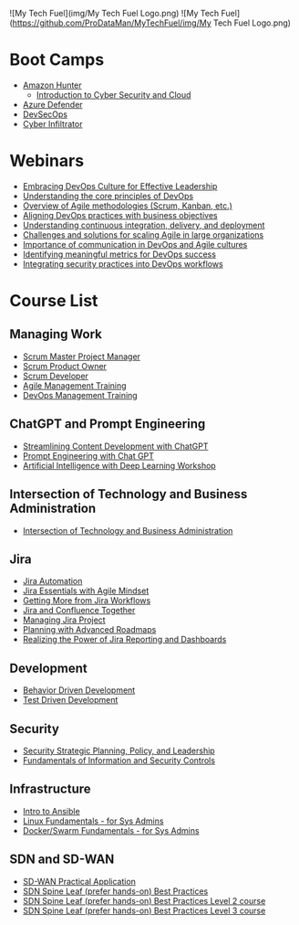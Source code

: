 ![My Tech Fuel](img/My Tech Fuel Logo.png)
![My Tech Fuel](https://github.com/ProDataMan/MyTechFuel/img/My Tech Fuel Logo.png)

# Boot Camps

- [Amazon Hunter](https://github.com/ProDataMan/Technical-Courses/blob/main/AmazonHunter.md)
  - [Introduction to Cyber Security and Cloud](https://github.com/ProDataMan/Technical-Courses/blob/main/Introduction%20to%20Cyber%20Security%20and%20Cloud.md)
- [Azure Defender](#)
- [DevSecOps](#)
- [Cyber Infiltrator](#)

# Webinars
- [Embracing DevOps Culture for Effective Leadership](https://github.com/ProDataMan/Technical-Courses/blob/main/Webinar-Embracing%20DevOps%20Culture%20for%20Effective%20Leadership.md)
- [Understanding the core principles of DevOps]()
- [Overview of Agile methodologies (Scrum, Kanban, etc.)]()
- [Aligning DevOps practices with business objectives]()
- [Understanding continuous integration, delivery, and deployment]()
- [Challenges and solutions for scaling Agile in large organizations]()
- [Importance of communication in DevOps and Agile cultures]()
- [Identifying meaningful metrics for DevOps success]()
- [Integrating security practices into DevOps workflows]()

# Course List

## Managing Work
- [Scrum Master Project Manager](https://github.com/ProDataMan/Technical-Courses/blob/main/Certified%20Scrum%20Master.md)
- [Scrum Product Owner](https://github.com/ProDataMan/Technical-Courses/blob/main/Certified%20Scrum%20Product%20Owner.md)
- [Scrum Developer](#)
- [Agile Management Training](https://github.com/ProDataMan/Technical-Courses/blob/main/Agile%20Management%20Training.md)
- [DevOps Management Training](https://github.com/ProDataMan/Technical-Courses/blob/main/DevOps%20Management%20Training.md)

## ChatGPT and Prompt Engineering
- [Streamlining Content Development with ChatGPT](https://github.com/ProDataMan/Technical-Courses/blob/main/Streamlining%20Content%20Development%20Workflow%20with%20ChatGPT.md)
- [Prompt Engineering with Chat GPT](https://github.com/ProDataMan/Technical-Courses/blob/main/Chat%20GPT%20prompt%20engineering.md)
- [Artificial Intelligence with Deep Learning Workshop](https://github.com/ProDataMan/Technical-Courses/blob/main/Artificial%20Intelligence%20with%20Deep%20Learning%20Workshop.md)
## Intersection of Technology and Business Administration
- [Intersection of Technology and Business Administration](https://github.com/ProDataMan/Technical-Courses/blob/main/Intersection%20of%20Technology%20and%20Business%20Administration.md)

## Jira
- [Jira Automation](https://github.com/ProDataMan/Technical-Courses/blob/main/Jira%20Automation.md)
- [Jira Essentials with Agile Mindset](https://github.com/ProDataMan/Technical-Courses/blob/main/Jira%20Essentials%20with%20Agile%20Mindset.md)
- [Getting More from Jira Workflows](https://github.com/ProDataMan/Technical-Courses/blob/main/Getting%20More%20from%20Jira%20Workflows.md)
- [Jira and Confluence Together](https://github.com/ProDataMan/Technical-Courses/blob/main/Jira%20and%20Confluence%20Together.md)
- [Managing Jira Project](https://github.com/ProDataMan/Technical-Courses/blob/main/Managing%20Jira%20Projects.md)
- [Planning with Advanced Roadmaps](https://github.com/ProDataMan/Technical-Courses/blob/main/Planning%20with%20Advanced%20Roadmaps%20with%20Jira.md)
- [Realizing the Power of Jira Reporting and Dashboards](https://github.com/ProDataMan/Technical-Courses/blob/main/Realizing%20the%20Power%20of%20Jira%20Reporting%20and%20Dashboards.md)

## Development
- [Behavior Driven Development](https://github.com/ProDataMan/Technical-Courses/blob/main/Behavior%20Driven%20Development.md)
- [Test Driven Development](https://github.com/ProDataMan/Technical-Courses/blob/main/Test%20Driven%20Development.md)

## Security
- [Security Strategic Planning, Policy, and Leadership](https://github.com/ProDataMan/Technical-Courses/blob/main/000272%20-%20Security%20Strategic%20Planning%20-%20Policy%20-%20and%20Leadership.md)
- [Fundamentals of Information and Security Controls](https://github.com/ProDataMan/Technical-Courses/blob/main/000271%20-%20Fundamentals%20of%20Information%20and%20Security%20Controls.md)

## Infrastructure
- [Intro to Ansible](https://github.com/ProDataMan/Technical-Courses/blob/main/Intro%20to%20Ansible.md)
- [Linux Fundamentals - for Sys Admins](#)
- [Docker/Swarm Fundamentals - for Sys Admins](https://github.com/ProDataMan/Technical-Courses/blob/main/Docker%20and%20Swarm%20Fundamentals%20for%20Sys%20Admins.md)

## SDN and SD-WAN
- [SD-WAN Practical Application](https://github.com/ProDataMan/Technical-Courses/blob/main/SD-WAN%20Practical%20Application.md)
- [SDN Spine Leaf (prefer hands-on) Best Practices](https://github.com/ProDataMan/Technical-Courses/blob/main/SDN%20Spine%20Leaf%20Best%20Practices.md)
- [SDN Spine Leaf (prefer hands-on) Best Practices Level 2 course](https://github.com/ProDataMan/Technical-Courses/blob/main/SDN%20Spine%20Leaf%20Best%20Practices%20Level%202.md)
- [SDN Spine Leaf (prefer hands-on) Best Practices Level 3 course](https://github.com/ProDataMan/Technical-Courses/blob/main/SDN%20Spine%20Leaf%20Best%20Practices%20Level%203.md)
